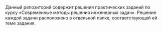 Данный репозиторий содержит решения практических заданий по курсу «Современные методы решения инженерных задач». 
Решение каждой задачи расположено в отдельной папке, соответствующей ей теме задания.

